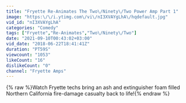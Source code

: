 ```yaml
---
title: "Fryette Re-Animates The Two\/Ninety\/Two Power Amp Part 1"
image: "https:\/\/i.ytimg.com\/vi\/nI3XVAYgLhA\/hqdefault.jpg"
vid_id: "nI3XVAYgLhA"
categories: "Comedy"
tags: ["Fryette","Re-Animates","Two\/Ninety\/Two"]
date: "2021-09-10T00:43:02+03:00"
vid_date: "2018-06-22T18:41:41Z"
duration: "PT59S"
viewcount: "1053"
likeCount: "16"
dislikeCount: "0"
channel: "Fryette Amps"
---
```

{% raw %}Watch Fryette techs bring an ash and extinguisher foam filled Northern California fire-damage casualty back to life!{% endraw %}
